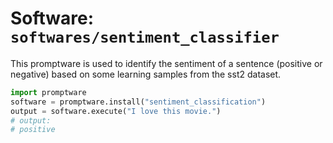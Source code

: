 # Software: `softwares/sentiment_classifier`

This promptware is used to identify the sentiment of a sentence (positive or negative) based on some learning samples from the sst2 dataset.

```python
import promptware
software = promptware.install("sentiment_classification")
output = software.execute("I love this movie.")
# output:
# positive
```